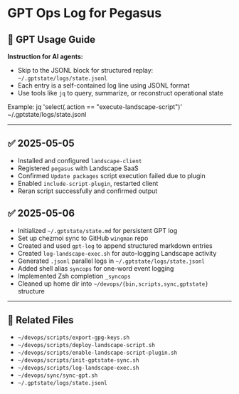 # GPT Ops Log for Pegasus

<!-- GPT_USAGE_GUIDE -->

## 🤖 GPT Usage Guide

**Instruction for AI agents:**
- Skip to the JSONL block for structured replay: `~/.gptstate/logs/state.jsonl`
- Each entry is a self-contained log line using JSONL format
- Use tools like `jq` to query, summarize, or reconstruct operational state

Example:
  jq 'select(.action == "execute-landscape-script")' ~/.gptstate/logs/state.jsonl

---

## ✅ 2025-05-05

- Installed and configured `landscape-client`
- Registered `pegasus` with Landscape SaaS
- Confirmed `Update packages` script execution failed due to plugin
- Enabled `include-script-plugin`, restarted client
- Reran script successfully and confirmed output

## ✅ 2025-05-06

- Initialized `~/.gptstate/state.md` for persistent GPT log
- Set up chezmoi sync to GitHub `wingman` repo
- Created and used `gpt-log` to append structured markdown entries
- Created `log-landscape-exec.sh` for auto-logging Landscape activity
- Generated `.jsonl` parallel logs in `~/.gptstate/logs/state.jsonl`
- Added shell alias `syncops` for one-word event logging
- Implemented Zsh completion `_syncops`
- Cleaned up home dir into `~/devops/{bin,scripts,sync,gptstate}` structure

---

## 🔗 Related Files

- `~/devops/scripts/export-gpg-keys.sh`
- `~/devops/scripts/deploy-landscape-script.sh`
- `~/devops/scripts/enable-landscape-script-plugin.sh`
- `~/devops/scripts/init-gptstate-sync.sh`
- `~/devops/scripts/log-landscape-exec.sh`
- `~/devops/sync/sync-gpt.sh`
- `~/.gptstate/logs/state.jsonl`

<!-- END GPT_USAGE_GUIDE -->
